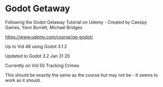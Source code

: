# Godot Getaway
Following the Godot Getaway Tutorial on Udemy - Created by Canopy Games, Yann Burrett, Michael Bridges

https://www.udemy.com/course/gg-godot/

Up to Vid 48 using Godot 3.1.2

Updated to Godot 3.2 Jan 31 20

Currently on Vid 50 Tracking Crimes

This should be exactly the same as the course but may not be - It seems to work as it should.

